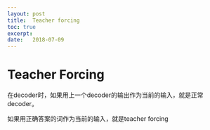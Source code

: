 ```yaml
---
layout: post
title:  Teacher forcing
toc: true 
excerpt: 
date:   2018-07-09
---
```

# Teacher Forcing

在decoder时，如果用上一个decoder的输出作为当前的输入，就是正常decoder。

如果用正确答案的词作为当前的输入，就是teacher forcing

